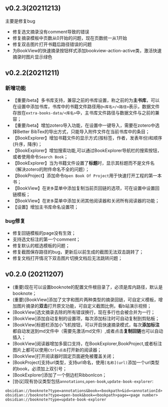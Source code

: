 

## v0.2.3(20211213)
主要是修复bug

- 修复选文摘录没有comment导致的错误
- 修复摘录模板中页数从0开始的问题，现在页数统一从1开始
- 修复双击图片打开书籍后路径错误的问题
- 为BookView的快速摘录按钮样式添加bookview-action-active类，激活快速摘录时图片显示绿色
## v0.2.2(20211211)

### 新增功能
- 【重要/beta】多书库支持，兼容之前的书库设置，称之前的为**主书库**，可以在设置中添加书库，书库中的书籍文件路径用`@<库名>/<路径>`表示，数据文件存放在`extra-books-data/<库名>`中，主书库文件路径与数据文件与之前的兼容；
- 【重要/beta】增加zotero导入功能，在设置中一键导入，需要在zotero中选择Better BibTex的导出方式，只能导入附件文件在当前书库中的条目；
- 【BookExplorer】增加书籍文件的显示方式(按标签，作者，发表年份)和顺序(升序，降序)；
- 【BookExplorer】增加搜索功能,可以通过BookExplorer导航栏的搜索按钮，或者使用命令`Search Book`；
- 【BookExplorer】当为书籍文件设置了**标题**时，显示其标题而不是文件名（解决zotero的附件命名不全的问题）；
- 【BookProject】添加命令`Open Book Of Project`用于快速打开工程的第一本书；
- 【BookView】在`更多`菜单中添加复制当前页回链的选项，可在设置中设置回链模板；
- 【BookView】在`更多`菜单中添加关闭其他阅读器和关闭所有阅读器的功能；
- 【设置】增加主书库命名设置项；

### bug修复

- 修复回链模板的page没有生效；
- 支持选文标注的第一个comment；
- 修复默认的框选模板的问题；
- 修复截图保存路径的bug，更新后以前生成的截图无法双击跳转了；
- 修复文档打开情况下双击图片切换文档后无法跳转问题；

## v0.2.0 (20211207)
- (重要)现在可以设置booknote的配置文件根目录了，必须是库内路径，默认是booknote；
- (重要)[BookView]添加了文字和图片两种类型的摘录回链，可自定义模板，增加图片摘录的**双击**打开原文功能，可自定义截图比例，看b站演示视频；
- [BookView]选文摘录去除的所有错误换行，现在多行也会被合并为一行；
- [BookView]添加自动复制的设置项，每次添加标注时可自动复制到剪贴板；
- [BookView]标题栏添加小飞机按钮，可以开启快速摘录模式，每次**添加标注**都自动发送到md文件中（需要先激活md文件）,或者点击**复制回链**也可以自动插入；
- [BookView]阅读器增加多窗口支持，在BookExplorer,BookProject,或者标注图片上都可以使用`Ctrl+点击`打开新的阅读器；
- [BookView]打开阅读器时固定页面避免被覆盖关闭；
- [BookProject]支持url类型，支持url命名，使用`[名称](url)`添加一个url类型的book，必须加上双引号；
- [BookExplorer]添加了一个侧边栏RibbonIcon；
- [协议]现有协议类型包括`annotations`,`open-book`,`update-book-explorer`:
```text
obsidian://booknote?type=annotations&book=<bookpath>&id=<annotationId>
obsidian://booknote?type=open-book&book=<bookpath>page=<page number>
obsidian://booknote?type=update-book-explorer
```


